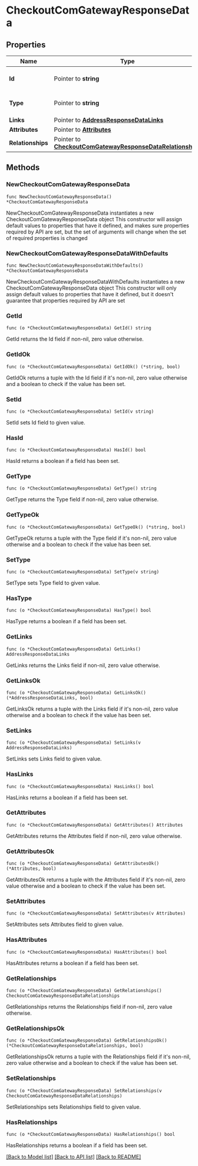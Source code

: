 # CheckoutComGatewayResponseData

## Properties

Name | Type | Description | Notes
------------ | ------------- | ------------- | -------------
**Id** | Pointer to **string** | The resource&#39;s id | [optional] 
**Type** | Pointer to **string** | The resource&#39;s type | [optional] 
**Links** | Pointer to [**AddressResponseDataLinks**](AddressResponseDataLinks.md) |  | [optional] 
**Attributes** | Pointer to [**Attributes**](Attributes.md) |  | [optional] 
**Relationships** | Pointer to [**CheckoutComGatewayResponseDataRelationships**](CheckoutComGatewayResponseDataRelationships.md) |  | [optional] 

## Methods

### NewCheckoutComGatewayResponseData

`func NewCheckoutComGatewayResponseData() *CheckoutComGatewayResponseData`

NewCheckoutComGatewayResponseData instantiates a new CheckoutComGatewayResponseData object
This constructor will assign default values to properties that have it defined,
and makes sure properties required by API are set, but the set of arguments
will change when the set of required properties is changed

### NewCheckoutComGatewayResponseDataWithDefaults

`func NewCheckoutComGatewayResponseDataWithDefaults() *CheckoutComGatewayResponseData`

NewCheckoutComGatewayResponseDataWithDefaults instantiates a new CheckoutComGatewayResponseData object
This constructor will only assign default values to properties that have it defined,
but it doesn't guarantee that properties required by API are set

### GetId

`func (o *CheckoutComGatewayResponseData) GetId() string`

GetId returns the Id field if non-nil, zero value otherwise.

### GetIdOk

`func (o *CheckoutComGatewayResponseData) GetIdOk() (*string, bool)`

GetIdOk returns a tuple with the Id field if it's non-nil, zero value otherwise
and a boolean to check if the value has been set.

### SetId

`func (o *CheckoutComGatewayResponseData) SetId(v string)`

SetId sets Id field to given value.

### HasId

`func (o *CheckoutComGatewayResponseData) HasId() bool`

HasId returns a boolean if a field has been set.

### GetType

`func (o *CheckoutComGatewayResponseData) GetType() string`

GetType returns the Type field if non-nil, zero value otherwise.

### GetTypeOk

`func (o *CheckoutComGatewayResponseData) GetTypeOk() (*string, bool)`

GetTypeOk returns a tuple with the Type field if it's non-nil, zero value otherwise
and a boolean to check if the value has been set.

### SetType

`func (o *CheckoutComGatewayResponseData) SetType(v string)`

SetType sets Type field to given value.

### HasType

`func (o *CheckoutComGatewayResponseData) HasType() bool`

HasType returns a boolean if a field has been set.

### GetLinks

`func (o *CheckoutComGatewayResponseData) GetLinks() AddressResponseDataLinks`

GetLinks returns the Links field if non-nil, zero value otherwise.

### GetLinksOk

`func (o *CheckoutComGatewayResponseData) GetLinksOk() (*AddressResponseDataLinks, bool)`

GetLinksOk returns a tuple with the Links field if it's non-nil, zero value otherwise
and a boolean to check if the value has been set.

### SetLinks

`func (o *CheckoutComGatewayResponseData) SetLinks(v AddressResponseDataLinks)`

SetLinks sets Links field to given value.

### HasLinks

`func (o *CheckoutComGatewayResponseData) HasLinks() bool`

HasLinks returns a boolean if a field has been set.

### GetAttributes

`func (o *CheckoutComGatewayResponseData) GetAttributes() Attributes`

GetAttributes returns the Attributes field if non-nil, zero value otherwise.

### GetAttributesOk

`func (o *CheckoutComGatewayResponseData) GetAttributesOk() (*Attributes, bool)`

GetAttributesOk returns a tuple with the Attributes field if it's non-nil, zero value otherwise
and a boolean to check if the value has been set.

### SetAttributes

`func (o *CheckoutComGatewayResponseData) SetAttributes(v Attributes)`

SetAttributes sets Attributes field to given value.

### HasAttributes

`func (o *CheckoutComGatewayResponseData) HasAttributes() bool`

HasAttributes returns a boolean if a field has been set.

### GetRelationships

`func (o *CheckoutComGatewayResponseData) GetRelationships() CheckoutComGatewayResponseDataRelationships`

GetRelationships returns the Relationships field if non-nil, zero value otherwise.

### GetRelationshipsOk

`func (o *CheckoutComGatewayResponseData) GetRelationshipsOk() (*CheckoutComGatewayResponseDataRelationships, bool)`

GetRelationshipsOk returns a tuple with the Relationships field if it's non-nil, zero value otherwise
and a boolean to check if the value has been set.

### SetRelationships

`func (o *CheckoutComGatewayResponseData) SetRelationships(v CheckoutComGatewayResponseDataRelationships)`

SetRelationships sets Relationships field to given value.

### HasRelationships

`func (o *CheckoutComGatewayResponseData) HasRelationships() bool`

HasRelationships returns a boolean if a field has been set.


[[Back to Model list]](../README.md#documentation-for-models) [[Back to API list]](../README.md#documentation-for-api-endpoints) [[Back to README]](../README.md)


